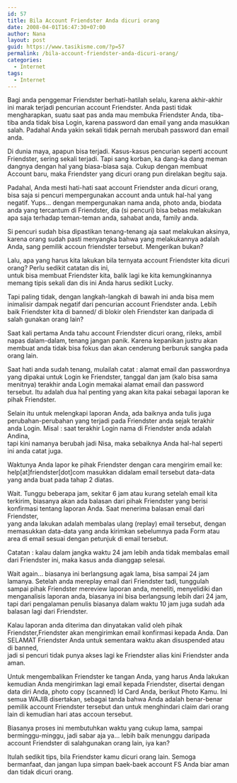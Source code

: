 ```yaml
---
id: 57
title: Bila Account Friendster Anda dicuri orang
date: 2008-04-01T16:47:30+07:00
author: Nana
layout: post
guid: https://www.tasikisme.com/?p=57
permalink: /bila-account-friendster-anda-dicuri-orang/
categories:
  - Internet
tags:
  - Internet
---
```

Bagi anda penggemar Friendster berhati-hatilah selalu, karena akhir-akhir ini marak terjadi pencurian account Friendster. Anda pasti tidak mengharapkan, suatu saat pas anda mau membuka Friendster Anda, tiba-tiba anda tidak bisa Login, karena password dan email yang anda masukkan salah. Padahal Anda yakin sekali tidak pernah merubah password dan email anda.

Di dunia maya, apapun bisa terjadi. Kasus-kasus pencurian seperti account Friendster, sering sekali terjadi. Tapi sang korban, ka dang-ka dang meman dangnya dengan hal yang biasa-biasa saja. Cukup dengan membuat Account baru, maka Friendster yang dicuri orang pun direlakan begitu saja.

Padahal, Anda mesti hati-hati saat account Friendster anda dicuri orang, bisa saja si pencuri mempergunakan account anda untuk hal-hal yang negatif. Yups… dengan mempergunakan nama anda, photo anda, biodata anda yang tercantum di Friendster, dia (si pencuri) bisa bebas melakukan apa saja terhadap teman-teman anda, sahabat anda, family anda.

Si pencuri sudah bisa dipastikan tenang-tenang aja saat melakukan aksinya, karena orang sudah pasti menyangka bahwa yang melakukannya adalah Anda, sang pemilik accoun friendster tersebut. Mengerikan bukan?

Lalu, apa yang harus kita lakukan bila ternyata account Friendster kita dicuri orang? Perlu sedikit catatan dis ini,  
untuk bisa membuat Friendster kita, balik lagi ke kita kemungkinannya memang tipis sekali dan dis ini Anda harus sedikit Lucky.

Tapi paling tidak, dengan langkah-langkah di bawah ini anda bisa mem inimalisir dampak negatif dari pencurian account Friendster anda. Lebih baik Friendster kita di banned/ di blokir oleh Friendster kan daripada di salah gunakan orang lain?

Saat kali pertama Anda tahu account Friendster dicuri orang, rileks, ambil napas dalam-dalam, tenang jangan panik. Karena kepanikan justru akan membuat anda tidak bisa fokus dan akan cenderung berburuk sangka pada orang lain.

Saat hati anda sudah tenang, mulailah catat : alamat email dan passwordnya yang dipakai untuk Login ke Friendster, tanggal dan jam (kalo bisa sama menitnya) terakhir anda Login memakai alamat email dan password tersebut. Itu adalah dua hal penting yang akan kita pakai sebagai laporan ke pihak Friendster.

Selain itu untuk melengkapi laporan Anda, ada baiknya anda tulis juga perubahan-perubahan yang terjadi pada Friendster anda sejak terakhir anda Login. Misal : saat terakhir Login nama di Friendster anda adalah Andina,  
tapi kini namanya berubah jadi Nisa, maka sebaiknya Anda hal-hal seperti ini anda catat juga.

Waktunya Anda lapor ke pihak Friendster dengan cara mengirim email ke: help[at]friendster[dot]com masukkan didalam email tersebut data-data yang anda buat pada tahap 2 diatas.

Wait. Tunggu beberapa jam, sekitar 6 jam atau kurang setelah email kita terkirim, biasanya akan ada balasan dari pihak Friendster yang berisi konfirmasi tentang laporan Anda. Saat menerima balasan email dari Friendster,  
yang anda lakukan adalah membalas ulang (replay) email tersebut, dengan memasukkan data-data yang anda kirimkan sebelumnya pada Form atau area di email sesuai dengan petunjuk di email tersebut.

Catatan : kalau dalam jangka waktu 24 jam lebih anda tidak membalas email dari Friendster ini, maka kasus anda dianggap selesai.

Wait again… biasanya ini berlangsung agak lama, bisa sampai 24 jam lamanya. Setelah anda mereplay email dari Friendster tadi, tunggulah sampai pihak Friendster mereview laporan anda, meneliti, menyelidiki dan menganalisis laporan anda, biasanya ini bisa berlangsung lebih dari 24 jam, tapi dari pengalaman penulis biasanya dalam waktu 10 jam juga sudah ada balasan lagi dari Friendster.

Kalau laporan anda diterima dan dinyatakan valid oleh pihak Friendster,Friendster akan mengirimkan email konfirmasi kepada Anda. Dan SELAMAT Friendster Anda untuk sementara waktu akan disuspended atau di banned,  
jadi si pencuri tidak punya akses lagi ke Friendster alias kini Friendster anda aman.

Untuk mengembalikan Friendster ke tangan Anda, yang harus Anda lakukan kemudian Anda mengirimkan lagi email kepada Friendster, disertai dengan data diri Anda, photo copy (scanned) Id Card Anda, berikut Photo Kamu. Ini semua WAJIB disertakan, sebagai tanda bahwa Anda adalah benar-benar pemilik account Friendster tersebut dan untuk menghindari claim dari orang lain di kemudian hari atas accoun tersebut.

Biasanya proses ini membutuhkan waktu yang cukup lama, sampai berminggu-minggu, jadi sabar aja ya… lebih baik menunggu daripada account Friendster di salahgunakan orang lain, iya kan?

Itulah sedikit tips, bila Friendster kamu dicuri orang lain. Semoga bermanfaat, dan jangan lupa simpan baek-baek account FS Anda biar aman dan tidak dicuri orang.